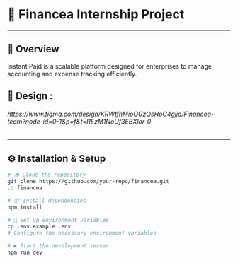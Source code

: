 # 🚀 Financea Internship Project  
<hr/>

## 📌 Overview  
Instant Paid is a scalable platform designed for enterprises to manage accounting and expense tracking efficiently.  


## 🎨 Design :
<h6>https://www.figma.com/design/KRWtfhMioOGzQsHoC4gjjo/Financea-team?node-id=0-1&p=f&t=REzM1NoUf3EBXlor-0</h6>

<hr/>

## ⚙️ Installation & Setup  
```sh
# 📥 Clone the repository  
git clone https://github.com/your-repo/financea.git  
cd financea  

# 📦 Install dependencies  
npm install  

# 🔧 Set up environment variables  
cp .env.example .env  
# Configure the necessary environment variables  

# ▶️ Start the development server  
npm run dev  


